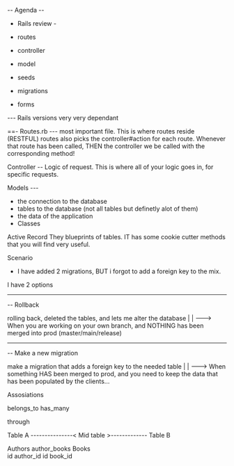 -- Agenda --

- Rails review - 

- routes
- controller
- model
- seeds
- migrations
- forms 


--- Rails versions very very dependant 


==- Routes.rb --- most important file. This is where routes reside (RESTFUL)
routes also picks the controller#action for each route. Whenever that route has been called, THEN the controller we be called with the corresponding method!


Controller -- Logic of request. This is where all of your logic goes in, for specific requests.


Models --- 

 - the connection to the database 
 - tables to the database (not all tables but definetly alot of them)
 - the data of the application
 - Classes

 Active Record
They blueprints of tables. IT has some cookie cutter methods that you will find
very useful.




Scenario 

- I have added 2 migrations, BUT i forgot to add a foreign key to the mix.

I have 2 options 


--------------------

-- Rollback

rolling back, deleted the tables, and lets me alter the database
 |
 |
 ---> When you are working on your own branch, and NOTHING has been merged into 
 prod (master/main/release)


-------------------

-- Make a new migration

make a migration that adds a foreign key to the needed table
| 
|
---> When something HAS been merged to prod, and you need to keep the data that has been populated by the clients...



Assosiations

belongs_to
has_many

through

Table A ---------------<   Mid table >------------- Table B

Authors                     author_books              Books  
id                            author_id               id
                              book_id



